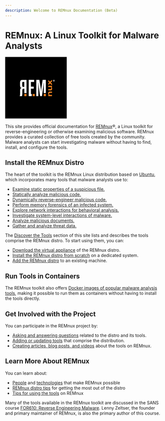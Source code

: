 ```yaml
---
description: Welcome to REMnux Documentation (Beta)
---
```


# REMnux: A Linux Toolkit for Malware Analysts

![](.gitbook/assets/remnux-logo.png)

This site provides official documentation for [REMnux](https://REMnux.org/)®, a Linux toolkit for reverse-engineering or otherwise examining malicious software. REMnux provides a curated collection of free tools created by the community. Malware analysts can start investigating malware without having to find, install, and configure the tools.

## Install the REMnux Distro

The heart of the toolkit is the REMnux Linux distribution based on [Ubuntu](https://ubuntu.com), which incorporates many tools that malware analysts use to:

* [Examine static properties of a suspicious file.](discover-the-tools/examine+static+properties/)
* [Statically analyze malicious code.](discover-the-tools/statically+analyze+code/)
* [Dynamically reverse-engineer malicious code.](discover-the-tools/dynamically+reverse-engineer+code/)
* [Perform memory forensics of an infected system.](discover-the-tools/perform+memory+forensics.md)
* [Explore network interactions for behavioral analysis.](discover-the-tools/explore+network+interactions/)
* [Investigate system-level interactions of malware.](discover-the-tools/investigate+system+interactions.md)
* [Analyze malicious documents.](discover-the-tools/analyze+documents/)
* [Gather and analyze threat data.](discover-the-tools/gather+and+analyze+data.md)

The [Discover the Tools](discover-the-tools/examine+static+properties/) section of this site lists and describes the tools comprise the REMnux distro. To start using them, you can:

* [Download the virtual appliance](install-distro/get-virtual-appliance.md) of the REMnux distro.
* [Install the REMnux distro from scratch](install-distro/install-from-scratch.md) on a dedicated system.
* [Add the REMnux distro](install-distro/add-to-existing-system.md) to an existing machine.

## Run Tools in Containers <a id="run-in-containers"></a>

The REMnux toolkit also offers [Docker images of popular malware analysis tools](run-tools-in-containers/remnux-containers.md), making it possible to run them as containers without having to install the tools directly.

## Get Involved with the Project

You can participate in the REMnux project by:

* [Asking and answering questions](get-involved/ask-and-answer-questions.md) related to the distro and its tools.
* [Adding or updating tools](get-involved/add-or-update-tools/) that comprise the distribution.
* [Creating articles, blog posts, and videos](get-involved/write-about-the-tools.md) about the tools on REMnux.

## Learn More About REMnux

You can learn about:

* [People](behind-the-scenes/people.md) and [technologies](behind-the-scenes/technologies/) that make REMnux possible
* [REMnux distro tips](tips/remnux-distro-tips.md) for getting the most out of the distro
* [Tips for using the tools](tips/remnux-tool-tips.md) on REMnux

Many of the tools available in the REMnux toolkit are discussed in the SANS course [FOR610: Reverse Engineering Malware](https://sans.org/for610). Lenny Zeltser, the founder and primary maintainer of REMnux, is also the primary author of this course.

